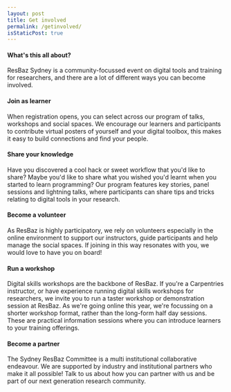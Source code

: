 ```yaml
---
layout: post
title: Get involved
permalink: /getinvolved/
isStaticPost: true
---
```

#### What's this all about?

ResBaz Sydney is a community-focussed event on digital tools and training for researchers, and there are a lot of different ways you can become involved. 

#### Join as learner

When registration opens, you can select across our program of talks, workshops and social spaces. We encourage our learners and participants to contribute virtual posters of yourself and your digital toolbox, this makes it easy to build connections and find your people. 

#### Share your knowledge 

Have you discovered a cool hack or sweet workflow that you'd like to share? Maybe you'd like to share what you wished you'd learnt when you started to learn programming? Our program features key stories, panel sessions and lightning talks, where participants can share tips and tricks relating to digital tools in your research.

#### Become a volunteer

As ResBaz is highly participatory, we rely on volunteers especially in the online environment to support our instructors, guide participants and help manage the social spaces. If joining in this way resonates with you, we would love to have you on board! 

#### Run a workshop

Digital skills workshops are the backbone of ResBaz. If you're a Carpentries instructor, or have experience running digital skills workshops for researchers, we invite you to run a taster workshop or demonstration session at ResBaz. As we're going online this year, we're focussing on a shorter workshop format, rather than the long-form half day sessions. These are practical information sessions where you can introduce learners to your training offerings. 

#### Become a partner

The Sydney ResBaz Committee is a multi institutional collaborative endeavour. We are supported by industry and institutional partners who make it all possible! Talk to us about how you can partner with us and be part of our next generation research community.
